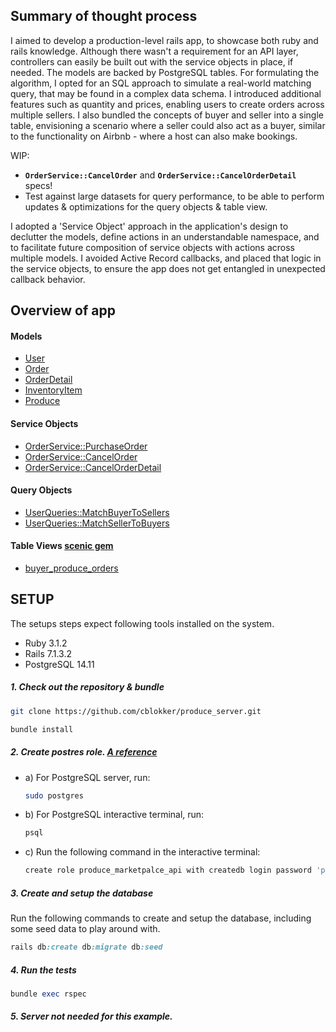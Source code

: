 ## Summary of thought process

I aimed to develop a production-level rails app, to showcase both ruby and rails knowledge. Although there wasn't a requirement for an API layer, controllers can easily be built out with the service objects in place, if needed. The models are backed by PostgreSQL tables. For formulating the algorithm, I opted for an SQL approach to simulate a real-world matching query, that may be found in a complex data schema. I introduced additional features such as quantity and prices, enabling users to create orders across multiple sellers. I also bundled the concepts of buyer and seller into a single table, envisioning a scenario where a seller could also act as a buyer, similar to the functionality on Airbnb - where a host can also make bookings.

WIP:
- **`OrderService::CancelOrder`** and **`OrderService::CancelOrderDetail`** specs!
- Test against large datasets for query performance, to be able to perform updates & optimizations for the query objects & table view.

I adopted a 'Service Object' approach in the application's design to declutter the models, define actions in an understandable namespace, and to facilitate future composition of service objects with actions across multiple models. I avoided Active Record callbacks, and placed that logic in the service objects, to ensure the app does not get entangled in unexpected callback behavior.

## Overview of app

#### Models
- [User](https://github.com/cblokker/produce_server/blob/main/app/models/user.rb)
- [Order](https://github.com/cblokker/produce_server/blob/main/app/models/order.rb)
- [OrderDetail](https://github.com/cblokker/produce_server/blob/main/app/models/order_detail.rb)
- [InventoryItem](https://github.com/cblokker/produce_server/blob/main/app/models/inventory_item.rb)
- [Produce](https://github.com/cblokker/produce_server/blob/main/app/models/produce.rb)

#### Service Objects
- [OrderService::PurchaseOrder](https://github.com/cblokker/produce_server/blob/main/app/services/order_service/purchase_order.rb)
- [OrderService::CancelOrder](https://github.com/cblokker/produce_server/blob/main/app/services/order_service/cancel_order.rb)
- [OrderService::CancelOrderDetail](https://github.com/cblokker/produce_server/blob/main/app/services/order_service/cancel_order_detail.rb)

#### Query Objects
- [UserQueries::MatchBuyerToSellers](https://github.com/cblokker/produce_server/blob/main/app/queries/user_queries/match_buyer_to_sellers.rb)
- [UserQueries::MatchSellerToBuyers](https://github.com/cblokker/produce_server/blob/main/app/queries/user_queries/match_seller_to_buyers.rb)

#### Table Views [scenic gem](https://github.com/scenic-views/scenic)
- [buyer_produce_orders](https://github.com/cblokker/produce_server/blob/main/db/views/buyer_produce_orders_v01.sql)


## SETUP

The setups steps expect following tools installed on the system.

- Ruby 3.1.2
- Rails 7.1.3.2
- PostgreSQL 14.11

##### 1. Check out the repository & bundle

```bash
git clone https://github.com/cblokker/produce_server.git
```

```bash
bundle install
```

##### 2. Create postres role. [A reference](https://www.digitalocean.com/community/tutorials/how-to-set-up-ruby-on-rails-with-postgres)
 - a) For PostgreSQL server, run:
   ```bash
   sudo postgres
   ```
 - b) For PostgreSQL interactive terminal, run:
   ```bash
   psql
   ```
 - c) Run the following command in the interactive terminal:
 
   ```bash
   create role produce_marketpalce_api with createdb login password 'password1';
   ```


##### 3. Create and setup the database

Run the following commands to create and setup the database, including some seed data to play around with.

```ruby
rails db:create db:migrate db:seed
```

##### 4. Run the tests


```ruby
bundle exec rspec
```

##### 5. Server not needed for this example.




